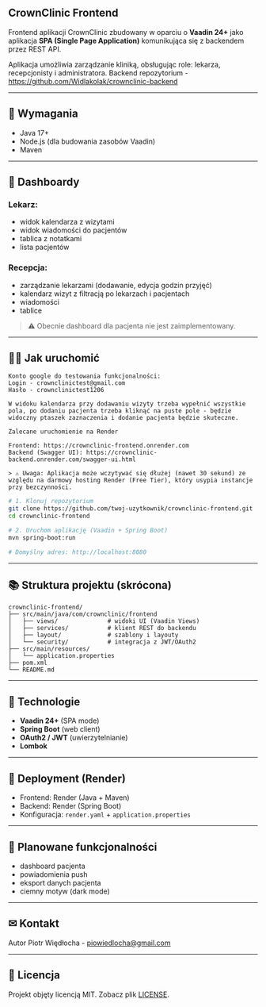## CrownClinic Frontend


Frontend aplikacji CrownClinic zbudowany w oparciu o **Vaadin 24+** jako aplikacja **SPA (Single Page Application)** komunikująca się z backendem przez REST API.

Aplikacja umożliwia zarządzanie kliniką, obsługując role: lekarza, recepcjonisty i administratora.
Backend repozytorium - https://github.com/Widlakolak/crownclinic-backend

---

## 📄 Wymagania

- Java 17+
- Node.js (dla budowania zasobów Vaadin)
- Maven

---

## 🏑 Dashboardy

### Lekarz:

- widok kalendarza z wizytami
- widok wiadomości do pacjentów
- tablica z notatkami
- lista pacjentów

### Recepcja:

- zarządzanie lekarzami (dodawanie, edycja godzin przyjęć)
- kalendarz wizyt z filtracją po lekarzach i pacjentach
- wiadomości
- tablice

> ⚠ Obecnie dashboard dla pacjenta nie jest zaimplementowany.

---

## 🏃‍♂️ Jak uruchomić

```
Konto google do testowania funkcjonalności:
Login - crownclinictest@gmail.com
Hasło - crownclinictest1206

W widoku kalendarza przy dodawaniu wizyty trzeba wypełnić wszystkie pola, po dodaniu pacjenta trzeba kliknąć na puste pole - będzie widoczny ptaszek zaznaczenia i dodanie pacjenta będzie skuteczne.
```

```
Zalecane uruchomienie na Render

Frontend: https://crownclinic-frontend.onrender.com
Backend (Swagger UI): https://crownclinic-backend.onrender.com/swagger-ui.html

> ⚠ Uwaga: Aplikacja może wczytywać się dłużej (nawet 30 sekund) ze względu na darmowy hosting Render (Free Tier), który usypia instancje przy bezczynności.
```

```bash
# 1. Klonuj repozytorium
git clone https://github.com/twoj-uzytkownik/crownclinic-frontend.git
cd crownclinic-frontend

# 2. Uruchom aplikację (Vaadin + Spring Boot)
mvn spring-boot:run

# Domyślny adres: http://localhost:8080
```

---

## 📚 Struktura projektu (skrócona)

```
crownclinic-frontend/
├── src/main/java/com/crownclinic/frontend
│   ├── views/              # widoki UI (Vaadin Views)
│   ├── services/           # klient REST do backendu
│   ├── layout/             # szablony i layouty
│   └── security/           # integracja z JWT/OAuth2
├── src/main/resources/
│   └── application.properties
├── pom.xml
└── README.md
```

---

## 🚸 Technologie

- **Vaadin 24+** (SPA mode)
- **Spring Boot** (web client)
- **OAuth2 / JWT** (uwierzytelnianie)
- **Lombok**

---

## 💪 Deployment (Render)

- Frontend: Render (Java + Maven)
- Backend: Render (Spring Boot)
- Konfiguracja: `render.yaml` + `application.properties`

---

## 🔄 Planowane funkcjonalności

- dashboard pacjenta
- powiadomienia push
- eksport danych pacjenta
- ciemny motyw (dark mode)

---

## ✉ Kontakt

Autor Piotr Więdłocha - piowiedlocha@gmail.com

---

## 📅 Licencja

Projekt objęty licencją MIT. Zobacz plik [LICENSE](LICENSE).

